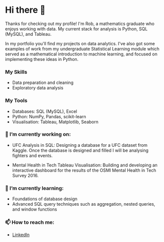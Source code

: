 # Hi there 👋

Thanks for checking out my profile! I'm Rob, a mathematics graduate who enjoys working with data. My current stack for analysis is Python, SQL (MySQL), and Tableau.

In my portfolio you'll find my projects on data analytics. I've also got some examples of work from my undergraduate Statistical Learning module which served as a mathematical introduction to machine learning, and focused on implementing these ideas in Python. 

### My Skills
- Data preparation and cleaning
- Exploratory data analysis

### My Tools
- Databases: SQL (MySQL), Excel
- Python: NumPy, Pandas, scikit-learn
- Visualisation: Tableau, Matplotlib, Seaborn

### 🔭 I’m currently working on:
- UFC Analysis in SQL: Designing a database for a UFC dataset from Kaggle. Once the database is designed and filled I will be analysing fighters and events.

- Mental Health in Tech Tableau Visualisation: Building and developing an interactive dashboard for the results of the OSMI Mental Health in Tech Survey 2016.

### 🌱 I’m currently learning:

- Foundations of database design
- Advanced SQL query techniques such as aggregation, nested queries, and window functions


### 📫 How to reach me: 

- [LinkedIn](https://www.linkedin.com/in/robert-evans-7a6125125/)

